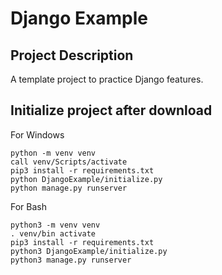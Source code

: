 # Django Example
## Project Description
A template project to practice Django features.

## Initialize project after download
For Windows
```shell script
python -m venv venv
call venv/Scripts/activate
pip3 install -r requirements.txt
python DjangoExample/initialize.py
python manage.py runserver
```
For Bash
```shell script
python3 -m venv venv
. venv/bin activate
pip3 install -r requirements.txt
python3 DjangoExample/initialize.py
python3 manage.py runserver
```